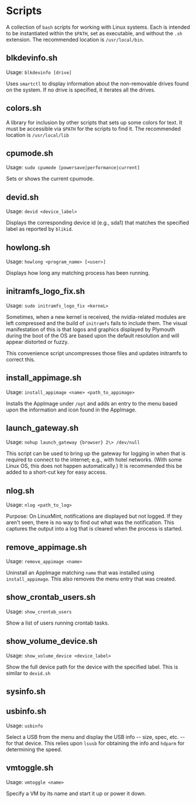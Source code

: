 # Scripts
A collection of `bash` scripts for working with Linux systems.  Each is intended to be instantiated within the `$PATH`, set as executable, and without the `.sh` extension.  The recommended location is `/usr/local/bin`.

## blkdevinfo.sh
Usage: `blkdevinfo [drive]`

Uses `smartctl` to display information about the non-removable drives found on the system.  If no drive is specified, it iterates all the drives.

## colors.sh
A library for inclusion by other scripts that sets up some colors for text.  It must be accessible via `$PATH` for the scripts to find it.  The recommended location is `/usr/local/lib`

## cpumode.sh
Usage: `sudo cpumode [powersave|performance|current]`

Sets or shows the current cpumode.

## devid.sh
Usage: `devid <device_label>`

Displays the corresponding device id (e.g., sda1) that matches the specified label as reported by `blikid`.

## howlong.sh
Usage: `howlong <program_name> [<user>]`

Displays how long any matching process has been running.

## initramfs_logo_fix.sh
Usage: `sudo initramfs_logo_fix <kerneL>`

Sometimes, when a new kernel is received, the nvidia-related modules are left compressed and the build of `initramfs` fails to include them.  The visual manifestation of this is that logos and graphics displayed by Plymouth during the boot of the OS are based upon the default resolution and will appear distorted or fuzzy.

This convenience script uncompresses those files and updates initramfs to correct this.

## install_appimage.sh
Usage: `install_appimage <name> <path_to_appimage>`

Installs the AppImage under `/opt` and adds an entry to the menu based upon the information and icon found in the AppImage.

## launch_gateway.sh
Usage: `nohup launch_gateway {browser} 2\> /dev/null`

This script can be used to bring up the gateway for logging in when that is required to connect to the internet; e.g., with hotel networks.  (With some Linux OS, this does not happen automatically.)  It is recommended this be added to a short-cut key for easy access.

## nlog.sh
Usage: `nlog <path_to_log>`

Purpose: On LinuxMint, notifications are displayed but not logged.  If they aren't seen, there is no way to find out what was the notification. This captures the output into a log that is cleared when the process is started.

## remove_appimage.sh
Usage: `remove_appimage <name>`

Uninstall an AppImage matching `name` that was installed using `install_appimage`.  This also removes the menu entry that was created.

## show_crontab_users.sh
Usage: `show_crontab_users`

Show a list of users running crontab tasks.

## show_volume_device.sh
Usage: `show_volume_device <device_label>`

Show the full device path for the device with the specified label.  This is similar to `devid.sh`

## sysinfo.sh

## usbinfo.sh
Usage: `usbinfo`

Select a USB from the menu and display the USB info -- size, spec, etc. -- for that device.  This relies upon `lsusb` for obtaining the info and `hdparm` for determining the speed.

## vmtoggle.sh
Usage: `vmtoggle <name>`

Specify a VM by its name and start it up or power it down.